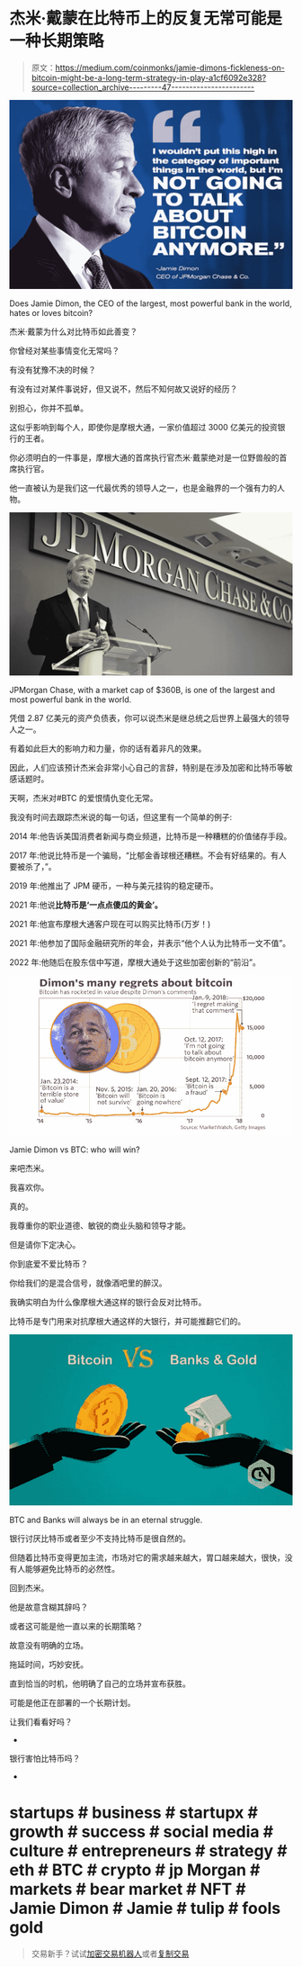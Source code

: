 # 杰米·戴蒙在比特币上的反复无常可能是一种长期策略

> 原文：<https://medium.com/coinmonks/jamie-dimons-fickleness-on-bitcoin-might-be-a-long-term-strategy-in-play-a1cf6092e328?source=collection_archive---------47----------------------->

![](img/2d209cd2972730e779ea31de77eb6b6b.png)

Does Jamie Dimon, the CEO of the largest, most powerful bank in the world, hates or loves bitcoin?

杰米·戴蒙为什么对比特币如此善变？

你曾经对某些事情变化无常吗？

有没有犹豫不决的时候？

有没有过对某件事说好，但又说不，然后不知何故又说好的经历？

别担心，你并不孤单。

这似乎影响到每个人，即使你是摩根大通，一家价值超过 3000 亿美元的投资银行的王者。

你必须明白的一件事是，摩根大通的首席执行官杰米·戴蒙绝对是一位野兽般的首席执行官。

他一直被认为是我们这一代最优秀的领导人之一，也是金融界的一个强有力的人物。

![](img/157474031afb0143ab46bf5c276f7d1c.png)

JPMorgan Chase, with a market cap of $360B, is one of the largest and most powerful bank in the world.

凭借 2.87 亿美元的资产负债表，你可以说杰米是继总统之后世界上最强大的领导人之一。

有着如此巨大的影响力和力量，你的话有着非凡的效果。

因此，人们应该预计杰米会非常小心自己的言辞，特别是在涉及加密和比特币等敏感话题时。

天啊，杰米对#BTC 的爱恨情仇变化无常。

我没有时间去跟踪杰米说的每一句话，但这里有一个简单的例子:

2014 年:他告诉美国消费者新闻与商业频道，比特币是一种糟糕的价值储存手段。

2017 年:他说比特币是一个骗局，“比郁金香球根还糟糕。不会有好结果的。有人要被杀了，”。

2019 年:他推出了 JPM 硬币，一种与美元挂钩的稳定硬币。

2021 年:他说**比特币是‘一点点傻瓜的黄金’。**

2021 年:他宣布摩根大通客户现在可以购买比特币(万岁！)

2021 年:他参加了国际金融研究所的年会，并表示“他个人认为比特币一文不值”。

2022 年:他随后在股东信中写道，摩根大通处于这些加密创新的“前沿”。

![](img/be0d3085898b6c4febc50d82d54ebd7e.png)

Jamie Dimon vs BTC: who will win?

来吧杰米。

我喜欢你。

真的。

我尊重你的职业道德、敏锐的商业头脑和领导才能。

但是请你下定决心。

你到底爱不爱比特币？

你给我们的是混合信号，就像酒吧里的醉汉。

我确实明白为什么像摩根大通这样的银行会反对比特币。

比特币是专门用来对抗摩根大通这样的大银行，并可能推翻它们的。

![](img/61caee70098542eb082e8b41e0035cf0.png)

BTC and Banks will always be in an eternal struggle.

银行讨厌比特币或者至少不支持比特币是很自然的。

但随着比特币变得更加主流，市场对它的需求越来越大，胃口越来越大，很快，没有人能够避免比特币的必然性。

回到杰米。

他是故意含糊其辞吗？

或者这可能是他一直以来的长期策略？

故意没有明确的立场。

拖延时间，巧妙安抚。

直到恰当的时机，他明确了自己的立场并宣布获胜。

可能是他正在部署的一个长期计划。

让我们看看好吗？

-

银行害怕比特币吗？

-

# startups # business # startupx # growth # success # social media # culture # entrepreneurs # strategy # eth # BTC # crypto # jp Morgan # markets # bear market # NFT # Jamie Dimon # Jamie # tulip # fools gold

> 交易新手？试试[加密交易机器人](/coinmonks/crypto-trading-bot-c2ffce8acb2a)或者[复制交易](/coinmonks/top-10-crypto-copy-trading-platforms-for-beginners-d0c37c7d698c)